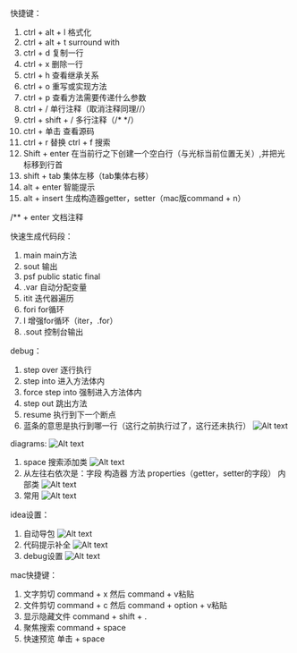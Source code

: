 快捷键：
1. ctrl + alt + l  格式化
2. ctrl + alt + t  surround with
3. ctrl + d  复制一行
4. ctrl + x  删除一行
5. ctrl + h  查看继承关系
6. ctrl + o  重写或实现方法
7. ctrl + p  查看方法需要传递什么参数
8. ctrl + /  单行注释（取消注释同理//）
9. ctrl + shift + /  多行注释（/* */）
10. ctrl + 单击  查看源码
11. ctrl + r 替换 ctrl + f 搜索
12. Shift + enter  在当前行之下创建一个空白行（与光标当前位置无关）,并把光标移到行首
13. shift + tab  集体左移（tab集体右移）
14. alt + enter  智能提示
15. alt + insert  生成构造器getter，setter（mac版command + n）

/** + enter  文档注释

快速生成代码段：
1. main  main方法
2. sout  输出
3. psf  public static final
4. .var  自动分配变量
5. itit  迭代器遍历
6. fori  for循环
7. I  增强for循环（iter，.for）
8. .sout  控制台输出

debug：
1. step over  逐行执行  
2. step into  进入方法体内  
3. force step into  强制进入方法体内  
4. step out  跳出方法  
5. resume  执行到下一个断点  
6. 蓝条的意思是执行到哪一行（这行之前执行过了，这行还未执行） ![Alt text](image/idea/image.png)

diagrams:
![Alt text](image/idea/image-1.png)
1. space  搜索添加类  ![Alt text](image/idea/image-2.png)
2. 从左往右依次是：字段 构造器 方法 properties（getter，setter的字段） 内部类  ![Alt text](image/idea/image-3.png)
3. 常用  ![Alt text](image/idea/image-4.png)

idea设置：
1. 自动导包  ![Alt text](image/idea/image-5.png)
2. 代码提示补全  ![Alt text](image/idea/image-6.png)
3. debug设置  ![Alt text](image/idea/image-7.png)

mac快捷键：
1. 文字剪切 command + x 然后 command + v粘贴
2. 文件剪切 command + c 然后 command + option + v粘贴
3. 显示隐藏文件 command + shift + .
4. 聚焦搜索 command + space
5. 快速预览 单击 + space